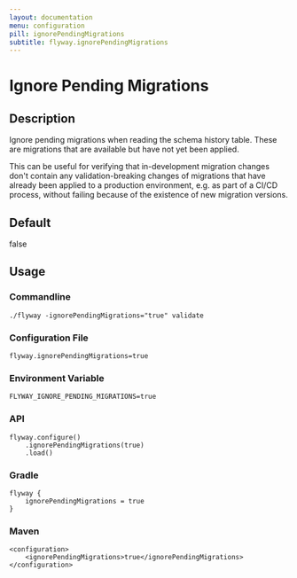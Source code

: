 ```yaml
---
layout: documentation
menu: configuration
pill: ignorePendingMigrations
subtitle: flyway.ignorePendingMigrations
---
```


# Ignore Pending Migrations

## Description
Ignore pending migrations when reading the schema history table. These are migrations that are available but have not yet been applied. 

This can be useful for verifying that in-development migration changes don't contain any validation-breaking changes of migrations that have already been applied to a production environment, e.g. as part of a CI/CD process, without failing because of the existence of new migration versions.

## Default
false

## Usage

### Commandline
```
./flyway -ignorePendingMigrations="true" validate
```

### Configuration File
```
flyway.ignorePendingMigrations=true
```

### Environment Variable
```
FLYWAY_IGNORE_PENDING_MIGRATIONS=true
```

### API
```
flyway.configure()
    .ignorePendingMigrations(true)
    .load()
```

### Gradle
```
flyway {
    ignorePendingMigrations = true
}
```

### Maven
```
<configuration>
    <ignorePendingMigrations>true</ignorePendingMigrations>
</configuration>
```